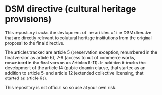 # DSM directive (cultural heritage provisions) 

This repository tracks the devlopment of the articles of the DSM directive that are directly relevant to colutural heritage institutions from the original proposal to the final directive. 

The articles tracked are article 5 (preservation exception,  renumbered in the final version as article 6), 7-9 (access to out of commerce works, renumberd in the final version as Articles 8-11). In addition it tracks the development of the article 14 (public doamin clause, that started as an addition to article 5) and article 12 (extended collective licensing, that started as article 9a).

This repository is not official so so use at your own risk.
